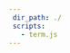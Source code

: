 ```yaml
---
 dir_path: ./
 scripts:
   - term.js
---
```


<head>
  <link rel="stylesheet" href="./node_modules/xterm/css/xterm.css"/>
  <script type="module" src="./term-built.js"></script>
</head>
<body>
  <div id="terminal"></div>
</body>
